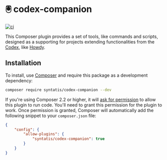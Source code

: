 # 🖲 codex-companion

[![ci](https://github.com/syntatis/codex-companion/actions/workflows/ci.yml/badge.svg)](https://github.com/syntatis/codex-companion/actions/workflows/ci.yml)

This Composer plugin provides a set of tools, like commands and scripts, designed as a supporting for projects extending functionalities from the [Codex](https://github.com/syntatis/codex), like [Howdy](https://github.com/syntatis/howdy).

## Installation

To install, use [Composer](https://getcomposer.org/) and require this package as a development dependency:

```bash
composer require syntatis/codex-companion --dev
```

If you're using Composer 2.2 or higher, it will [ask for permission](https://blog.packagist.com/composer-2-2/#more-secure-plugin-execution) to allow this plugin to run code. You'll need to grant this permission for the plugin to work. Once permission is granted, Composer will automatically add the following snippet to your `composer.json` file:

```json
{
	"config": {
		"allow-plugins": {
			"syntatis/codex-companion": true
		}
	}
}
```
